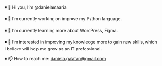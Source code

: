 ◾ 👋 Hi you, I’m @danielamaaria

◾ 🔭 I’m currently working on improve my Python language.

◾ 🌱 I’m currently learning more about WordPress, Figma.

◾ 👀 I’m interested in improving my knowledge more to gain new skills, which I believe will
help me grow as an IT professional.

◾ 📫 How to reach me:  daniela.galatan@gmail.com
        
        
        
    

<!---
danielamaaria/danielamaaria is a ✨ special ✨ repository because its `README.md` (this file) appears on your GitHub profile.
You can click the Preview link to take a look at your changes.
--->
